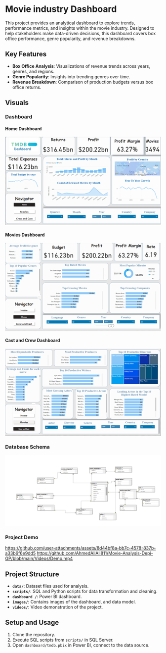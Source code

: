 # Movie industry Dashboard

This project provides an analytical dashboard to explore trends, performance metrics, and insights within the movie industry. Designed to help stakeholders make data-driven decisions, this dashboard covers box office performance, genre popularity, and revenue breakdowns.
## Key Features

- **Box Office Analysis**: Visualizations of revenue trends across years, genres, and regions.
- **Genre Popularity**: Insights into trending genres over time.
- **Revenue Breakdown**: Comparison of production budgets versus box office returns.

## Visuals

### Dashboard
#### Home Dashboard
![Home Dashboard Preview](images/Home_Dashboard.png)
#### Movies Dashboard
![Movie Dashboard Preview](images/Movies_Dasboard.png)
#### Cast and Crew Dashboard
![Cast and Crew Dashboard Preview](images/Crews_Dashboard.png)

### Database Schema
![Database Schema](images/Database_Schema.png)

### Project Demo


https://github.com/user-attachments/assets/8d44bf8a-bb7c-4578-837b-a33b6f6e9dd5
https://github.com/AhmedAliAli811/Movie-Analysis-Depi-GP/blob/main/Videos/Demo.mp4


## Project Structure

- **`data/`**: Dataset files used for analysis.
- **`scripts/`**: SQL and Python scripts for data transformation and cleaning.
- **`dashboard /`**: Power BI dashboard.
- **`images/`**: Contains images of the dashboard, and data model.
- **`videos/`**: Video demonstration of the project.

## Setup and Usage

1. Clone the repository.
2. Execute SQL scripts from `scripts/` in SQL Server.
3. Open `dashboard/tmdb.pbix` in Power BI, connect to the data source.
